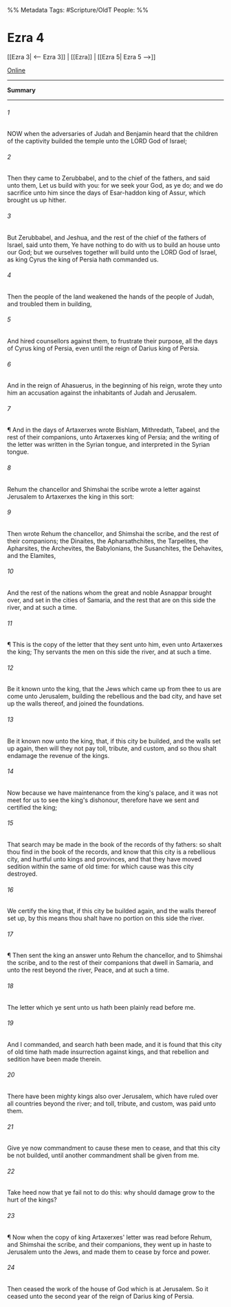 

%% Metadata
Tags: #Scripture/OldT
People: 
%%
# Ezra 4
[[Ezra 3| <-- Ezra 3]] | [[Ezra]] | [[Ezra 5| Ezra 5 -->]]

[Online](https://churchofjesuschrist.org/study/scriptures/ot/ezra/4?lang=eng)

---
__Summary__



---

###### 1
NOW when the adversaries of Judah and Benjamin heard that the children of the captivity builded the temple unto the LORD God of Israel;
###### 2
Then they came to Zerubbabel, and to the chief of the fathers, and said unto them, Let us build with you: for we seek your God, as ye do; and we do sacrifice unto him since the days of Esar-haddon king of Assur, which brought us up hither.
###### 3
But Zerubbabel, and Jeshua, and the rest of the chief of the fathers of Israel, said unto them, Ye have nothing to do with us to build an house unto our God; but we ourselves together will build unto the LORD God of Israel, as king Cyrus the king of Persia hath commanded us.
###### 4
Then the people of the land weakened the hands of the people of Judah, and troubled them in building,
###### 5
And hired counsellors against them, to frustrate their purpose, all the days of Cyrus king of Persia, even until the reign of Darius king of Persia.
###### 6
And in the reign of Ahasuerus, in the beginning of his reign, wrote they unto him an accusation against the inhabitants of Judah and Jerusalem.
###### 7
¶ And in the days of Artaxerxes wrote Bishlam, Mithredath, Tabeel, and the rest of their companions, unto Artaxerxes king of Persia; and the writing of the letter was written in the Syrian tongue, and interpreted in the Syrian tongue.
###### 8
Rehum the chancellor and Shimshai the scribe wrote a letter against Jerusalem to Artaxerxes the king in this sort:
###### 9
Then wrote Rehum the chancellor, and Shimshai the scribe, and the rest of their companions; the Dinaites, the Apharsathchites, the Tarpelites, the Apharsites, the Archevites, the Babylonians, the Susanchites, the Dehavites, and the Elamites,
###### 10
And the rest of the nations whom the great and noble Asnappar brought over, and set in the cities of Samaria, and the rest that are on this side the river, and at such a time.
###### 11
¶ This is the copy of the letter that they sent unto him, even unto Artaxerxes the king; Thy servants the men on this side the river, and at such a time.
###### 12
Be it known unto the king, that the Jews which came up from thee to us are come unto Jerusalem, building the rebellious and the bad city, and have set up the walls thereof, and joined the foundations.
###### 13
Be it known now unto the king, that, if this city be builded, and the walls set up again, then will they not pay toll, tribute, and custom, and so thou shalt endamage the revenue of the kings.
###### 14
Now because we have maintenance from the king's palace, and it was not meet for us to see the king's dishonour, therefore have we sent and certified the king;
###### 15
That search may be made in the book of the records of thy fathers: so shalt thou find in the book of the records, and know that this city is a rebellious city, and hurtful unto kings and provinces, and that they have moved sedition within the same of old time: for which cause was this city destroyed.
###### 16
We certify the king that, if this city be builded again, and the walls thereof set up, by this means thou shalt have no portion on this side the river.
###### 17
¶ Then sent the king an answer unto Rehum the chancellor, and to Shimshai the scribe, and to the rest of their companions that dwell in Samaria, and unto the rest beyond the river, Peace, and at such a time.
###### 18
The letter which ye sent unto us hath been plainly read before me.
###### 19
And I commanded, and search hath been made, and it is found that this city of old time hath made insurrection against kings, and that rebellion and sedition have been made therein.
###### 20
There have been mighty kings also over Jerusalem, which have ruled over all countries beyond the river; and toll, tribute, and custom, was paid unto them.
###### 21
Give ye now commandment to cause these men to cease, and that this city be not builded, until another commandment shall be given from me.
###### 22
Take heed now that ye fail not to do this: why should damage grow to the hurt of the kings?
###### 23
¶ Now when the copy of king Artaxerxes' letter was read before Rehum, and Shimshai the scribe, and their companions, they went up in haste to Jerusalem unto the Jews, and made them to cease by force and power.
###### 24
Then ceased the work of the house of God which is at Jerusalem.  So it ceased unto the second year of the reign of Darius king of Persia.



